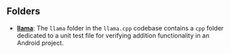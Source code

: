 ## Folders
- **[llama](android/llama.driver.md)**: The `llama` folder in the `llama.cpp` codebase contains a `cpp` folder dedicated to a unit test file for verifying addition functionality in an Android project.

